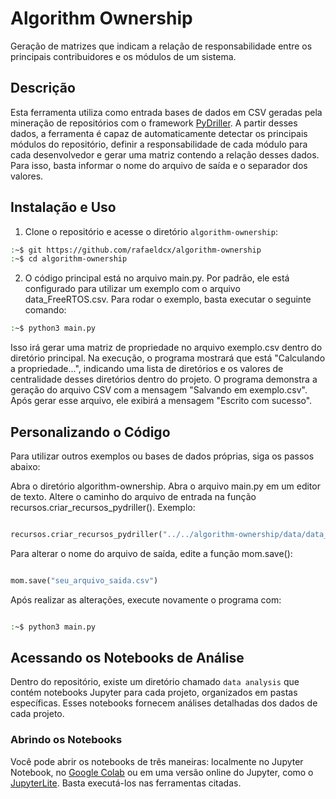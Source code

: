 # Algorithm Ownership 

Geração de matrizes que indicam a relação de responsabilidade entre os principais contribuidores e os módulos de um sistema.

## Descrição

Esta ferramenta utiliza como entrada bases de dados em CSV geradas pela mineração de repositórios com o framework [PyDriller](https://github.com/ishepard/pydriller). A partir desses dados, a ferramenta é capaz de automaticamente detectar os principais módulos do repositório, definir a responsabilidade de cada módulo para cada desenvolvedor e gerar uma matriz contendo a relação desses dados. Para isso, basta informar o nome do arquivo de saída e o separador dos valores.

## Instalação e Uso

1. Clone o repositório e acesse o diretório `algorithm-ownership`:

```bash
:~$ git https://github.com/rafaeldcx/algorithm-ownership
:~$ cd algorithm-ownership
```

2. O código principal está no arquivo main.py. Por padrão, ele está configurado para utilizar um exemplo com o arquivo data_FreeRTOS.csv. Para rodar o exemplo, basta executar o seguinte comando:

```bash
:~$ python3 main.py
```
Isso irá gerar uma matriz de propriedade no arquivo exemplo.csv dentro do diretório principal. Na execução, o programa mostrará que está "Calculando a propriedade...", indicando uma lista de diretórios e os valores de centralidade desses diretórios dentro do projeto. O programa demonstra a geração do arquivo CSV com a mensagem "Salvando em exemplo.csv". Após gerar esse arquivo, ele exibirá a mensagem "Escrito com sucesso".

## **Personalizando o Código**

Para utilizar outros exemplos ou bases de dados próprias, siga os passos abaixo:

Abra o diretório algorithm-ownership.
Abra o arquivo main.py em um editor de texto.
Altere o caminho do arquivo de entrada na função recursos.criar_recursos_pydriller(). Exemplo:

```python

recursos.criar_recursos_pydriller("../../algorithm-ownership/data/data_amazon-freertos.csv")
```
Para alterar o nome do arquivo de saída, edite a função mom.save():

```python

mom.save("seu_arquivo_saida.csv")
```
Após realizar as alterações, execute novamente o programa com:

```bash

:~$ python3 main.py
```

## Acessando os Notebooks de Análise

Dentro do repositório, existe um diretório chamado `data analysis` que contém notebooks Jupyter para cada projeto, organizados em pastas específicas. Esses notebooks fornecem análises detalhadas dos dados de cada projeto.

### Abrindo os Notebooks

Você pode abrir os notebooks de três maneiras: localmente no Jupyter Notebook, no [Google Colab](https://colab.google/) ou em uma versão online do Jupyter, como o [JupyterLite](https://jupyter.org/try-jupyter/lab/). Basta executá-los nas ferramentas citadas.




